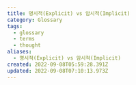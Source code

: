 ```yaml
---
title: 명시적(Explicit) vs 암시적(Implicit)
category: Glossary
tags:
  - glossary
  - terms
  - thought
aliases:
  - 명시적(Explicit) vs 암시적(Implicit)
created: 2022-09-08T05:59:28.391Z
updated: 2022-09-08T07:10:13.973Z
---
```

